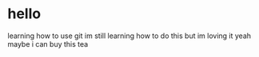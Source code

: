 # hello
learning how to use git
 im still learning how to do this but im loving it
yeah maybe i can buy this tea
